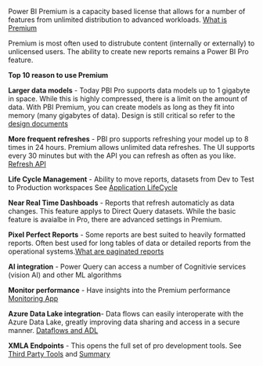 Power BI Premium is a capacity based license that allows for a number of features from unlimited distribution to advanced workloads.
[What is Premium](https://docs.microsoft.com/en-us/power-bi/admin/service-premium-what-is)

Premium is most often used to distrubute content (internally or externally) to unlicensed users.  The ability to create new reports remains a Power BI Pro feature.  

**Top 10 reason to use Premium**

**Larger data models** - Today PBI Pro supports data models up to 1 gigabyte in space.  While this is highly compressed, there is a limit on the amount of data. With PBI Premium, you can create models as long as they fit into memory (many gigabytes of data).  Design is still critical so refer to the [design documents](https://github.com/wgbrown/PBILearningResources/blob/main/Data%20Modeling/Modeling.md)  

**More frequent refreshes** - PBI pro supports refreshing your model up to 8 times in 24 hours.  Premium allows unlimited data refreshes.  The UI supports every 30 minutes but with the API you can refresh as often as you like.  [Refresh API](https://powerbi.microsoft.com/en-us/blog/announcing-data-refresh-apis-in-the-power-bi-service/) 

**Life Cycle Management** - Ability to move reports, datasets from Dev to Test to Production workspaces  See [Application LifeCycle](https://github.com/wgbrown/PBILearningResources/blob/main/DataEngineer/PowerBI.md)

**Near Real Time Dashboads** - Reports that refresh automaticly as data changes.  This feature applys to Direct Query datasets.  While the basic feature is avaialbe in Pro, there are advanced settings in Premium.  

**Pixel Perfect Reports** -  Some reports are best suited to heavily formatted reports.  Often best used for long tables of data or detailed reports from the operational systems.[What are paginated reports](https://docs.microsoft.com/en-us/power-bi/paginated-reports/paginated-reports-report-builder-power-bi) 

**AI integration** - Power Query can access a number of Cognitivie services (vision AI) and other ML algorithms

**Monitor performance** - Have insights into the Premium performance [Monitoring App](https://docs.microsoft.com/en-us/power-bi/admin/service-premium-gen2-metrics-app)

**Azure Data Lake integration**- Data flows can easily interoperate with the Azure Data Lake, greatly improving data sharing and access in a secure manner.  [Dataflows and ADL](https://powerbi.microsoft.com/en-us/blog/power-bi-dataflows-and-azure-data-lake-storage-gen2-integration-preview/) 

**XMLA Endpoints** - This opens the full set of pro development tools. See [Third Party Tools](https://github.com/wgbrown/PBILearningResources/blob/main/DataEngineer/PowerBI.md) and [Summary](https://powerbi.microsoft.com/en-us/blog/power-bi-open-platform-connectivity-with-xmla-endpoints-public-preview/) 

